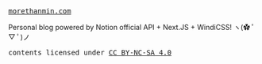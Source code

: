 <samp><a href="https://morethanmin.com" target="_blank" rel="noopener noreferrer">morethanmin.com</a></samp>

Personal blog powered by Notion official API + Next.JS + WindiCSS!
ヽ(✿ ﾟ ▽ ﾟ)ノ

<samp>contents licensed under <a href='https://creativecommons.org/licenses/by-nc-sa/4.0/'>CC BY-NC-SA 4.0</a></samp>
